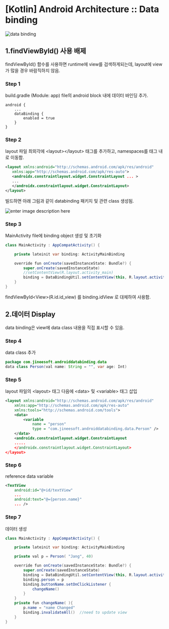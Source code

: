 # [Kotlin] Android Architecture :: Data binding


![data binding](https://user-images.githubusercontent.com/60108801/73315298-0faeaf00-4273-11ea-8b36-96f540883737.png)


## 1.findViewById() 사용 배제
 findViewById() 함수를 사용하면 runtime에 view를 검색하게되는데, layout에 view 가 많을 경우 바람직하지 않음.


### Step 1
build.gradle (Module: app) file의 android block 내에 데이터 바인딩 추가.

```
android {
    ...
    dataBinding {
        enabled = true
    }
}
```

### Step 2

layout 파일 최외각에  \<layout\>\</layout\> 태그를 추가하고, namespaces를 태그 내로 이동함.

```xml
<layout xmlns:android="http://schemas.android.com/apk/res/android"
   xmlns:app="http://schemas.android.com/apk/res-auto">
   <androidx.constraintlayout.widget.ConstraintLayout ... >
   ...
   </androidx.constraintlayout.widget.ConstraintLayout>
</layout>
```

빌드하면 아래 그림과 같이 databinding 패키지 및 관련 class 생성됨.

![enter image description here](https://user-images.githubusercontent.com/60108801/73413477-288c9280-434f-11ea-8a16-c70b68f4aa31.png)

### Step 3

MainActivity file에 binding object 생성 및 초기화

```java
class MainActivity : AppCompatActivity() {

    private lateinit var binding: ActivityMainBinding

    override fun onCreate(savedInstanceState: Bundle?) {
        super.onCreate(savedInstanceState)
        //setContentView(R.layout.activity_main)
        binding = DataBindingUtil.setContentView(this, R.layout.activity_main)
    }
}
```

findViewById\<View\>(R.id.id_view) 를 binding.idView 로 대체하여 사용함.

## 2.데이터 Display

data binding은  view에 data class 내용을 직접 표시할 수 있음.

### Step 4

data class  추가

```java
package com.jineesoft.androiddatabinding.data
data class Person(val name: String = "", var age: Int)
```

### Step 5

layout 파일의 \<layout\> 태그 다음에 \<data\> 및 \<variable\> 태그 삽입

```xml
<layout xmlns:android="http://schemas.android.com/apk/res/android"
    xmlns:app="http://schemas.android.com/apk/res-auto"
    xmlns:tools="http://schemas.android.com/tools">
    <data>
        <variable
            name = "person"
            type = "com.jineesoft.androiddatabinding.data.Person" />
    </data>
    <androidx.constraintlayout.widget.ConstraintLayout
    .....
    </androidx.constraintlayout.widget.ConstraintLayout>
</layout>
```


### Step 6

reference data variable
```xml
<TextView
    android:id="@+id/textView"
    ...
    android:text="@={person.name}"
    ... />
```
### Step 7
데이터 생성
```java
class MainActivity : AppCompatActivity() {

    private lateinit var binding: ActivityMainBinding

    private val p = Person( "Jang", 40)

    override fun onCreate(savedInstanceState: Bundle?) {
        super.onCreate(savedInstanceState)
        binding = DataBindingUtil.setContentView(this, R.layout.activity_main)
        binding.person = p
        binding.buttonName.setOnClickListener {
            changeName()
        }
    }
    private fun changeName( ){
        p.name = "name Changed"
        binding.invalidateAll()  //need to update view
    }
}
```
